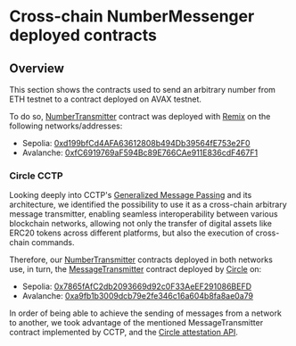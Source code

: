 # Cross-chain NumberMessenger deployed contracts

## Overview

This section shows the contracts used to send an arbitrary number from ETH testnet to a contract deployed on AVAX testnet.

To do so, [NumberTransmitter](./NumberTransmitter.sol) contract was deployed with [Remix](https://remix.ethereum.org/) on the following networks/addresses:
- Sepolia: [0xd199bfCd4AFA63612808b494Db39564fE753e2F0](https://sepolia.etherscan.io/address/0xd199bfCd4AFA63612808b494Db39564fE753e2F0)
- Avalanche: [0xfC6919769aF594Bc89E766CAe911E836cdF467F1](https://testnet.snowtrace.io/address/0xfC6919769aF594Bc89E766CAe911E836cdF467F1)

### Circle CCTP

Looking deeply into CCTP's [Generalized Message Passing](https://developers.circle.com/stablecoins/docs/generic-message-passing) and its architecture, we identified the possibility to use it as a cross-chain arbitrary message transmitter, enabling seamless interoperability between various blockchain networks, allowing not only the transfer of digital assets like ERC20 tokens across different platforms, but also the execution of cross-chain commands.

Therefore, our [NumberTransmitter](./NumberTransmitter.sol) contracts deployed in both networks use, in turn, the [MessageTransmitter](https://github.com/circlefin/evm-cctp-contracts/blob/master/src/MessageTransmitter.sol) contract deployed by [Circle](https://developers.circle.com/stablecoins/docs/evm-smart-contracts#messagetransmitter-testnet) on:
- Sepolia: [0x7865fAfC2db2093669d92c0F33AeEF291086BEFD](https://sepolia.etherscan.io/address/0x7865fAfC2db2093669d92c0F33AeEF291086BEFD)
- Avalanche: [0xa9fb1b3009dcb79e2fe346c16a604b8fa8ae0a79](https://testnet.snowtrace.io/address/0xa9fb1b3009dcb79e2fe346c16a604b8fa8ae0a79)

In order of being able to achieve the sending of messages from a network to another, we took advantage of the mentioned MessageTransmitter contract implemented by CCTP, and the [Circle attestation API](https://developers.circle.com/stablecoins/docs/cctp-getting-started#attestation-service-api).